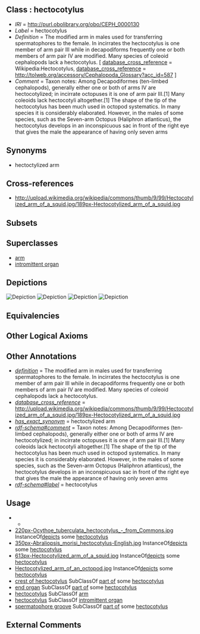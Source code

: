 
## Class : hectocotylus

 * *IRI* = http://purl.obolibrary.org/obo/CEPH_0000130
 * *Label* = hectocotylus
 * *Definition* = The modified arm in males used for transferring spermatophores to the female. In incirrates the hectocotylus is one member of arm pair III while in decapodiforms frequently one or both members of arm pair IV are modified. Many species of coleoid cephalopods lack a hectocotylus. [ [database_cross_reference](../../ef/oboInOwl#hasDbXref.md) = Wikipedia:Hectocotylus, [database_cross_reference](../../ef/oboInOwl#hasDbXref.md) = http://tolweb.org/accessory/Cephalopoda_Glossary?acc_id=587 ]
 * *Comment* = Taxon notes: Among Decapodiformes (ten-limbed cephalopods), generally either one or both of arms IV are hectocotylized; in incirrate octopuses it is one of arm pair III.[1] Many coleoids lack hectocotyli altogether.[1] The shape of the tip of the hectocotylus has been much used in octopod systematics. In many species it is considerably elaborated. However, in the males of some species, such as the Seven-arm Octopus (Haliphron atlanticus), the hectocotylus develops in an inconspicuous sac in front of the right eye that gives the male the appearance of having only seven arms

## Synonyms

 * hectoctylized arm

## Cross-references

 * http://upload.wikimedia.org/wikipedia/commons/thumb/9/99/Hectocotylized_arm_of_a_squid.jpg/189px-Hectocotylized_arm_of_a_squid.jpg

## Subsets


## Superclasses

 * [arm](../../CEPH/15/CEPH_0000015.md)
 * [intromittent organ](../../UBERON/11/UBERON_0008811.md)

## Depictions

![Depiction](http://upload.wikimedia.org/wikipedia/commons/f/fb/Hectocotylized_arm_of_an_octopod.jpg)
![Depiction](http://upload.wikimedia.org/wikipedia/commons/thumb/9/99/Hectocotylized_arm_of_a_squid.jpg/613px-Hectocotylized_arm_of_a_squid.jpg)
![Depiction](http://upload.wikimedia.org/wikipedia/en/thumb/c/c9/Ocythoe_tuberculata_hectocotylus_-_from_Commons.jpg/220px-Ocythoe_tuberculata_hectocotylus_-_from_Commons.jpg)
![Depiction](http://upload.wikimedia.org/wikipedia/commons/thumb/c/cf/Abraliopsis_morisi_hectocotylus-English.jpg/350px-Abraliopsis_morisi_hectocotylus-English.jpg)

## Equivalencies


## Other Logical Axioms


## Other Annotations

 * *[definition](../../IAO/15/IAO_0000115.md)* = The modified arm in males used for transferring spermatophores to the female. In incirrates the hectocotylus is one member of arm pair III while in decapodiforms frequently one or both members of arm pair IV are modified. Many species of coleoid cephalopods lack a hectocotylus.
 * *[database_cross_reference](../../ef/oboInOwl#hasDbXref.md)* = http://upload.wikimedia.org/wikipedia/commons/thumb/9/99/Hectocotylized_arm_of_a_squid.jpg/189px-Hectocotylized_arm_of_a_squid.jpg
 * *[has_exact_synonym](../../ym/oboInOwl#hasExactSynonym.md)* = hectoctylized arm
 * *[rdf-schema#comment](../../nt/rdf-schema#comment.md)* = Taxon notes: Among Decapodiformes (ten-limbed cephalopods), generally either one or both of arms IV are hectocotylized; in incirrate octopuses it is one of arm pair III.[1] Many coleoids lack hectocotyli altogether.[1] The shape of the tip of the hectocotylus has been much used in octopod systematics. In many species it is considerably elaborated. However, in the males of some species, such as the Seven-arm Octopus (Haliphron atlanticus), the hectocotylus develops in an inconspicuous sac in front of the right eye that gives the male the appearance of having only seven arms
 * *[rdf-schema#label](../../el/rdf-schema#label.md)* = hectocotylus

## Usage

 * -
 * [220px-Ocythoe_tuberculata_hectocotylus_-_from_Commons.jpg](../../220px-Ocythoe/pg/220px-Ocythoe_tuberculata_hectocotylus_-_from_Commons.jpg.md) InstanceOf[depicts](../../ts/depicts.md) some [hectocotylus](../../CEPH/30/CEPH_0000130.md)
 * [350px-Abraliopsis_morisi_hectocotylus-English.jpg](../../350px-Abraliopsis/pg/350px-Abraliopsis_morisi_hectocotylus-English.jpg.md) InstanceOf[depicts](../../ts/depicts.md) some [hectocotylus](../../CEPH/30/CEPH_0000130.md)
 * [613px-Hectocotylized_arm_of_a_squid.jpg](../../613px-Hectocotylized/pg/613px-Hectocotylized_arm_of_a_squid.jpg.md) InstanceOf[depicts](../../ts/depicts.md) some [hectocotylus](../../CEPH/30/CEPH_0000130.md)
 * [Hectocotylized_arm_of_an_octopod.jpg](../../Hectocotylized/pg/Hectocotylized_arm_of_an_octopod.jpg.md) InstanceOf[depicts](../../ts/depicts.md) some [hectocotylus](../../CEPH/30/CEPH_0000130.md)
 * [crest of hectocotylus](../../CEPH/76/CEPH_0000076.md) SubClassOf [part of](../../BFO/50/BFO_0000050.md) some [hectocotylus](../../CEPH/30/CEPH_0000130.md)
 * [end organ](../../CEPH/98/CEPH_0000098.md) SubClassOf [part of](../../BFO/50/BFO_0000050.md) some [hectocotylus](../../CEPH/30/CEPH_0000130.md)
 * [hectocotylus](../../CEPH/30/CEPH_0000130.md) SubClassOf [arm](../../CEPH/15/CEPH_0000015.md)
 * [hectocotylus](../../CEPH/30/CEPH_0000130.md) SubClassOf [intromittent organ](../../UBERON/11/UBERON_0008811.md)
 * [spermatophore groove](../../CEPH/33/CEPH_0001033.md) SubClassOf [part of](../../BFO/50/BFO_0000050.md) some [hectocotylus](../../CEPH/30/CEPH_0000130.md)

## External Comments


